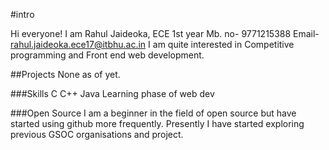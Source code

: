 #intro

Hi everyone!
I am Rahul Jaideoka, ECE 1st year
Mb. no- 9771215388
Email- rahul.jaideoka.ece17@itbhu.ac.in
I am quite interested in Competitive programming and Front end web development.


##Projects
None as of yet.

###Skills
C
C++
Java
Learning phase of web dev

###Open Source
I am a beginner in the field of open source but have started using github more frequently. 
Presently I have started exploring previous GSOC organisations and project.